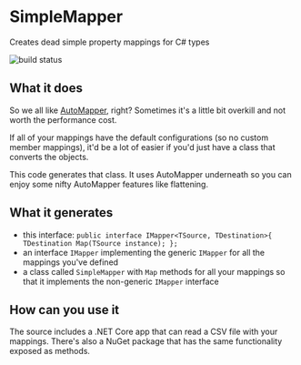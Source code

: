 # SimpleMapper
Creates dead simple property mappings for C# types

![build status](https://www.bitrise.io/app/c8e79f88c507dd00.svg?token=3lmHZGyGgefyN5nxSVpgjw)

## What it does

So we all like [AutoMapper](http://automapper.org/), right? Sometimes it's a little bit overkill and not worth the performance cost.

If all of your mappings have the default configurations (so no custom member mappings), it'd be a lot of easier if you'd just have a class that converts the objects.

This code generates that class. It uses AutoMapper underneath so you can enjoy some nifty AutoMapper features like flattening.

## What it generates

* this interface: `public interface IMapper<TSource, TDestination>{ TDestination Map(TSource instance); };`
* an interface `IMapper` implementing the generic `IMapper` for all the mappings you've defined
* a class called `SimpleMapper` with `Map` methods for all your mappings so that it implements the non-generic `IMapper` interface

## How can you use it

The source includes a .NET Core app that can read a CSV file with your mappings. There's also a NuGet package that has the same functionality exposed as methods.
